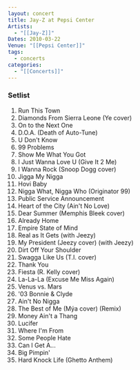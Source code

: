 ```yaml
---
layout: concert
title: Jay-Z at Pepsi Center
Artists:
  - "[[Jay-Z]]"
Dates: 2010-03-22
Venue: "[[Pepsi Center]]"
tags:
  - concerts
categories:
  - "[[Concerts]]"
---
```


### Setlist
1. Run This Town
2. Diamonds From Sierra Leone (Ye cover)
3. On to the Next One
4. D.O.A. (Death of Auto-Tune)
5. U Don't Know
6. 99 Problems
7. Show Me What You Got
8. I Just Wanna Love U (Give It 2 Me)
9. I Wanna Rock (Snoop Dogg cover)
10. Jigga My Nigga
11. Hovi Baby
12. Nigga What, Nigga Who (Originator 99)
13. Public Service Announcement
14. Heart of the City (Ain't No Love)
15. Dear Summer (Memphis Bleek cover)
16. Already Home
17. Empire State of Mind
18. Real as It Gets (with Jeezy)
19. My President (Jeezy cover) (with Jeezy)
20. Dirt Off Your Shoulder
21. Swagga Like Us (T.I. cover)
22. Thank You
23. Fiesta (R. Kelly cover)
24. La-La-La (Excuse Me Miss Again)
25. Venus vs. Mars
26. '03 Bonnie & Clyde
27. Ain't No Nigga
28. The Best of Me (Mýa cover) (Remix)
29. Money Ain't a Thang
30. Lucifer
31. Where I'm From
32. Some People Hate
33. Can I Get A...
34. Big Pimpin'
35. Hard Knock Life (Ghetto Anthem)
